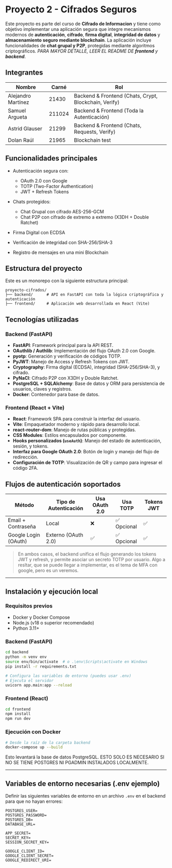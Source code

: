 # Proyecto 2 - Cifrados Seguros

Este proyecto es parte del curso de **Cifrado de Informacion** y tiene como objetivo implementar una aplicación segura que integre mecanismos modernos de **autenticación**, **cifrado**, **firma digital**, **integridad de datos** y **almacenamiento seguro mediante blockchain**. La aplicación incluye funcionalidades de **chat grupal y P2P**, protegidas mediante algoritmos criptográficos. *PARA MAYOR DETALLE, LEER EL README DE **frontend** y **backend***.

## Integrantes

| Nombre             | Carné  | Rol                                                   |
| ------------------ | ------ | ----------------------------------------------------- |
| Alejandro Martínez | 21430  | Backend & Frontend (Chats, Crypt, Blockchain, Verify) |
| Samuel Argueta     | 211024 | Backend & Frontend (Toda la Autenticación)            |
| Astrid Glauser     | 21299  | Backend & Frontend (Chats, Requests, Verify)          |
| Dolan Raúl         | 21965  | Blockchain test                                       |

## Funcionalidades principales

* Autenticación segura con:
  * OAuth 2.0 con Google
  * TOTP (Two-Factor Authentication)
  * JWT + Refresh Tokens

* Chats protegidos:
  * Chat Grupal con cifrado AES-256-GCM
  * Chat P2P con cifrado de extremo a extremo (X3DH + Double Ratchet)

* Firma Digital con ECDSA
* Verificación de integridad con SHA-256/SHA-3
* Registro de mensajes en una mini Blockchain

## Estructura del proyecto

Este es un monorepo con la siguiente estructura principal:

```
proyecto-cifrados/
├── backend/      # API en FastAPI con toda la lógica criptográfica y autenticación
├── frontend/     # Aplicación web desarrollada en React (Vite)
```

## Tecnologías utilizadas

### Backend (FastAPI)

* **FastAPI**: Framework principal para la API REST.
* **OAuthlib / Authlib**: Implementación del flujo OAuth 2.0 con Google.
* **pyotp**: Generación y verificación de códigos TOTP.
* **PyJWT**: Manejo de Access y Refresh Tokens con JWT.
* **Cryptography**: Firma digital (ECDSA), integridad (SHA-256/SHA-3), y cifrado.
* **PyNaCl**: Cifrado P2P con X3DH y Double Ratchet.
* **PostgreSQL + SQLAlchemy**: Base de datos y ORM para persistencia de usuarios, claves y registros.
* **Docker**: Contenedor para base de datos.

### Frontend (React + Vite)

* **React**: Framework SPA para construir la interfaz del usuario.
* **Vite**: Empaquetador moderno y rápido para desarrollo local.
* **react-router-dom**: Manejo de rutas públicas y protegidas.
* **CSS Modules**: Estilos encapsulados por componente.
* **Hooks personalizados (`useAuth`)**: Manejo del estado de autenticación, sesión, y tokens.
* **Interfaz para Google OAuth 2.0**: Botón de login y manejo del flujo de redirección.
* **Configuración de TOTP**: Visualización de QR y campo para ingresar el código 2FA.

## Flujos de autenticación soportados

| Método               | Tipo de Autenticación | Usa OAuth 2.0 | Usa TOTP   | Tokens JWT |
| -------------------- | --------------------- | ------------- | ---------- | ---------- |
| Email + Contraseña   | Local                 | ❌             | ✅ Opcional | ✅          |
| Google Login (OAuth) | Externo (OAuth 2.0)   | ✅             | ✅ Opcional | ✅          |

> En ambos casos, el backend unifica el flujo generando los tokens JWT y refresh, y permite asociar un secreto TOTP por usuario.
Algo a resltar, que se puede llegar a implementar, es el tema de MFA con google, pero es un veremos.

---

## Instalación y ejecución local

### Requisitos previos

* Docker y Docker Compose
* Node.js (v18 o superior recomendado)
* Python 3.11+

### Backend (FastAPI)

```bash
cd backend
python -m venv env
source env/bin/activate  # o .\env\Scripts\activate en Windows
pip install -r requirements.txt

# Configura las variables de entorno (puedes usar .env)
# Ejecuta el servidor
uvicorn app.main:app --reload
```

### Frontend (React)

```bash
cd frontend
npm install
npm run dev
```

### Ejecución con Docker

```bash
# Desde la raíz de la carpeta backend
docker-compose up --build
```

Esto levantará la base de datos PostgreSQL. ESTO SOLO ES NECESARIO SI NO SE TIENE POSTGRES NI PGADMIN INSTALADOS LOCALMENTE.

---

## Variables de entorno necesarias (.env ejemplo)

Definir las siguientes variables de entorno en un archivo `.env` en el backend para que no hayan errores:

```
POSTGRES_USER=
POSTGRES_PASSWORD=
POSTGRES_DB=
DATABASE_URL=

APP_SECRET=
SECRET_KEY=
SESSION_SECRET_KEY=

GOOGLE_CLIENT_ID=
GOOGLE_CLIENT_SECRET=
GOOGLE_REDIRECT_URI=
```